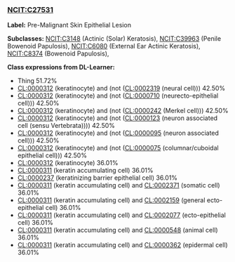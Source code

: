 
### [NCIT:C27531](http://purl.obolibrary.org/obo/NCIT_C27531)
**Label:** Pre-Malignant Skin Epithelial Lesion

**Subclasses:** [NCIT:C3148](http://purl.obolibrary.org/obo/NCIT_C3148) (Actinic (Solar) Keratosis), [NCIT:C39963](http://purl.obolibrary.org/obo/NCIT_C39963) (Penile Bowenoid Papulosis), [NCIT:C6080](http://purl.obolibrary.org/obo/NCIT_C6080) (External Ear Actinic Keratosis), [NCIT:C8374](http://purl.obolibrary.org/obo/NCIT_C8374) (Bowenoid Papulosis), 

**Class expressions from DL-Learner:**

- Thing 51.72%
- [CL:0000312](http://purl.obolibrary.org/obo/CL_0000312) (keratinocyte) and (not ([CL:0002319](http://purl.obolibrary.org/obo/CL_0002319) (neural cell))) 42.50%
- [CL:0000312](http://purl.obolibrary.org/obo/CL_0000312) (keratinocyte) and (not ([CL:0000710](http://purl.obolibrary.org/obo/CL_0000710) (neurecto-epithelial cell))) 42.50%
- [CL:0000312](http://purl.obolibrary.org/obo/CL_0000312) (keratinocyte) and (not ([CL:0000242](http://purl.obolibrary.org/obo/CL_0000242) (Merkel cell))) 42.50%
- [CL:0000312](http://purl.obolibrary.org/obo/CL_0000312) (keratinocyte) and (not ([CL:0000123](http://purl.obolibrary.org/obo/CL_0000123) (neuron associated cell (sensu Vertebrata)))) 42.50%
- [CL:0000312](http://purl.obolibrary.org/obo/CL_0000312) (keratinocyte) and (not ([CL:0000095](http://purl.obolibrary.org/obo/CL_0000095) (neuron associated cell))) 42.50%
- [CL:0000312](http://purl.obolibrary.org/obo/CL_0000312) (keratinocyte) and (not ([CL:0000075](http://purl.obolibrary.org/obo/CL_0000075) (columnar/cuboidal epithelial cell))) 42.50%
- [CL:0000312](http://purl.obolibrary.org/obo/CL_0000312) (keratinocyte) 36.01%
- [CL:0000311](http://purl.obolibrary.org/obo/CL_0000311) (keratin accumulating cell) 36.01%
- [CL:0000237](http://purl.obolibrary.org/obo/CL_0000237) (keratinizing barrier epithelial cell) 36.01%
- [CL:0000311](http://purl.obolibrary.org/obo/CL_0000311) (keratin accumulating cell) and [CL:0002371](http://purl.obolibrary.org/obo/CL_0002371) (somatic cell) 36.01%
- [CL:0000311](http://purl.obolibrary.org/obo/CL_0000311) (keratin accumulating cell) and [CL:0002159](http://purl.obolibrary.org/obo/CL_0002159) (general ecto-epithelial cell) 36.01%
- [CL:0000311](http://purl.obolibrary.org/obo/CL_0000311) (keratin accumulating cell) and [CL:0002077](http://purl.obolibrary.org/obo/CL_0002077) (ecto-epithelial cell) 36.01%
- [CL:0000311](http://purl.obolibrary.org/obo/CL_0000311) (keratin accumulating cell) and [CL:0000548](http://purl.obolibrary.org/obo/CL_0000548) (animal cell) 36.01%
- [CL:0000311](http://purl.obolibrary.org/obo/CL_0000311) (keratin accumulating cell) and [CL:0000362](http://purl.obolibrary.org/obo/CL_0000362) (epidermal cell) 36.01%


